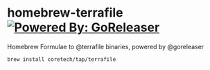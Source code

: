 # homebrew-terrafile [![Powered By: GoReleaser](https://img.shields.io/badge/powered%20by-goreleaser-green.svg?style=flat-square)](https://github.com/goreleaser)

Homebrew Formulae to @terrafile binaries, powered by @goreleaser

```sh
brew install coretech/tap/terrafile
```
